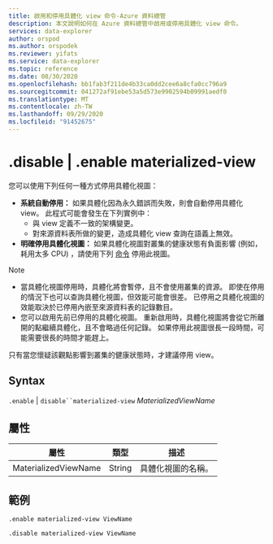 ```yaml
---
title: 啟用和停用具體化 view 命令-Azure 資料總管
description: 本文說明如何在 Azure 資料總管中啟用或停用具體化 view 命令。
services: data-explorer
author: orspod
ms.author: orspodek
ms.reviewer: yifats
ms.service: data-explorer
ms.topic: reference
ms.date: 08/30/2020
ms.openlocfilehash: bb1fab3f211de4b33ca0dd2cee6a8cfa0cc796a9
ms.sourcegitcommit: 041272af91ebe53a5d573e9902594b09991aedf0
ms.translationtype: MT
ms.contentlocale: zh-TW
ms.lasthandoff: 09/29/2020
ms.locfileid: "91452675"
---
```

# <a name="disable--enable-materialized-view"></a>.disable | .enable materialized-view

您可以使用下列任何一種方式停用具體化視圖：

* **系統自動停用：**  如果具體化因為永久錯誤而失敗，則會自動停用具體化 view。 此程式可能會發生在下列實例中： 
    * 與 view 定義不一致的架構變更。  
    * 對來源資料表所做的變更，造成具體化 view 查詢在語義上無效。 
* **明確停用具體化視圖：**  如果具體化視圖對叢集的健康狀態有負面影響 (例如，耗用太多 CPU) ，請使用下列 [命令](#syntax) 停用此視圖。

> [!NOTE]
> * 當具體化視圖停用時，具體化將會暫停，且不會使用叢集的資源。 即使在停用的情況下也可以查詢具體化視圖，但效能可能會很差。 已停用之具體化視圖的效能取決於已停用內嵌至來源資料表的記錄數目。 
> * 您可以啟用先前已停用的具體化視圖。 重新啟用時，具體化視圖將會從它所離開的點繼續具體化，且不會略過任何記錄。 如果停用此視圖很長一段時間，可能需要很長的時間才能趕上。

只有當您懷疑該觀點影響到叢集的健康狀態時，才建議停用 view。

## <a name="syntax"></a>Syntax

`.enable` | `disable``materialized-view` *MaterializedViewName*

## <a name="properties"></a>屬性

|屬性|類型|描述
|----------------|-------|---|
|MaterializedViewName|String|具體化視圖的名稱。|

## <a name="example"></a>範例

```kusto
.enable materialized-view ViewName

.disable materialized-view ViewName
```